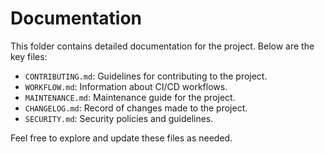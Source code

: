 # Documentation

This folder contains detailed documentation for the project. Below are the key files:

- `CONTRIBUTING.md`: Guidelines for contributing to the project.
- `WORKFLOW.md`: Information about CI/CD workflows.
- `MAINTENANCE.md`: Maintenance guide for the project.
- `CHANGELOG.md`: Record of changes made to the project.
- `SECURITY.md`: Security policies and guidelines.

Feel free to explore and update these files as needed.
